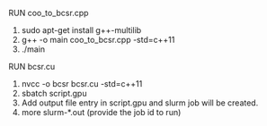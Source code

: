 RUN coo_to_bcsr.cpp
 
1. sudo apt-get install g++-multilib
2. g++ -o main coo_to_bcsr.cpp -std=c++11
3. ./main

RUN bcsr.cu

1. nvcc -o bcsr bcsr.cu -std=c++11
2. sbatch script.gpu
3. Add output file entry in script.gpu and slurm job will be created.
4. more slurm-*.out (provide the job id to run)
